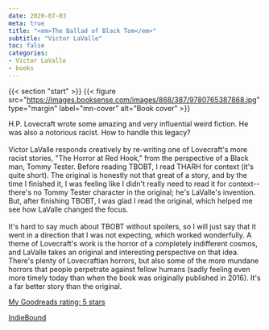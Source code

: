 ```yaml
---
date: 2020-07-03
meta: true
title: "<em>The Ballad of Black Tom</em>"
subtitle: "Victor LaValle"
toc: false
categories:
- Victor LaValle
- books
---
```


{{< section "start" >}}
{{< figure src="https://images.booksense.com/images/868/387/9780765387868.jpg" type="margin" label="mn-cover" alt="Book cover" >}}

H.P. Lovecraft wrote some amazing and very influential weird fiction. He was also a notorious racist. How to handle this legacy?<br /><br />Victor LaValle responds creatively by re-writing one of Lovecraft's more racist stories, "The Horror at Red Hook," from the perspective of a Black man, Tommy Tester. Before reading TBOBT, I read THARH for context (it's quite short). The original is honestly not that great of a story, and by the time I finished it, I was feeling like I didn't really need to read it for context--there's no Tommy Tester character in the original; he's LaValle's invention. But, after finishing TBOBT, I was glad I read the original, which helped me see how LaValle changed the focus.<br /><br />It's hard to say much about TBOBT without spoilers, so I will just say that it went in a direction that I was not expecting, which worked wonderfully. A theme of Lovecraft's work is the horror of a completely indifferent cosmos, and LaValle takes an original and interesting perspective on that idea. There's plenty of Lovecraftian horrors, but also some of the more mundane horrors that people perpetrate against fellow humans (sadly feeling even more timely today than when the book was originally published in 2016). It's a far better story than the original.

[My Goodreads rating: 5 stars](https://www.goodreads.com/review/show/3419160735)  

[IndieBound](https://www.indiebound.org/book/9780765387868)
